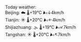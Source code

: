 Today weather:  
Beijing: ☁️ 🌡️+19°C 🌬️↓4km/h  
Tianjin: ☀️ 🌡️+20°C 🌬️←4km/h  
Shijiazhuang: 🌫  🌡️+19°C 🌬️↙7km/h  
Tangshan: ☀️ 🌡️+20°C 🌬️↖7km/h  
